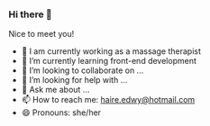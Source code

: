### Hi there 👋

Nice to meet you!

- 🔭 I am currently working as a massage therapist
- 🌱 I’m currently learning front-end development
- 👯 I’m looking to collaborate on ...
- 🤔 I’m looking for help with ...
- 💬 Ask me about ...
- 📫 How to reach me: haire.edwy@hotmail.com
- 😄 Pronouns: she/her

